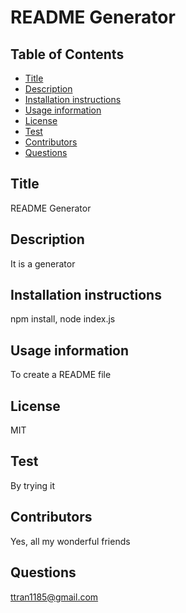 # README Generator


  ## Table of Contents
  * [Title](#title)
  * [Description](#description)
  * [Installation instructions](#installation)
  * [Usage information](#usage)
  * [License](#license)
  * [Test](#test)
  * [Contributors](#contributors)
  * [Questions](#questions)
  
  ## Title
  README Generator
  ## Description
  It is a generator
  ## Installation instructions
  npm install, node index.js
  ## Usage information
  To create a README file
  ## License
  MIT
  ## Test
  By trying it
  ## Contributors
  Yes, all my wonderful friends
  ## Questions
  ttran1185@gmail.com



